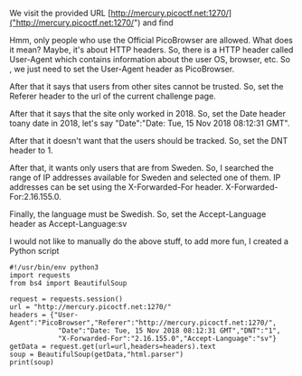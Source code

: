 We visit the provided URL [http://mercury.picoctf.net:1270/]("http://mercury.picoctf.net:1270/") and find 







Hmm, only people who use the Official PicoBrowser are allowed. What does it mean? Maybe, it's about HTTP headers. So, there is a HTTP header called User-Agent which contains information about the user OS, browser, etc. So , we just need to set the User-Agent header as PicoBrowser.

After that it says that users from other sites cannot be trusted. So, set the Referer header to the url of the current challenge page.

After that it says that the site only worked in 2018. So, set the Date header toany date in 2018, let's say "Date":"Date: Tue, 15 Nov 2018 08:12:31 GMT".

After that it doesn't want that the users should be tracked. So, set the DNT header to 1.

After that, it wants only users that are from Sweden. So, I searched the range of IP addresses available for Sweden and selected one of them. IP addresses can be set using the X-Forwarded-For header. X-Forwarded-For:2.16.155.0. 

Finally, the language must be Swedish. So, set the Accept-Language header as
Accept-Language:sv



I would not like to manually do the above stuff, to add more fun, I created a Python script 

```
#!/usr/bin/env python3
import requests
from bs4 import BeautifulSoup

request = requests.session()
url = "http://mercury.picoctf.net:1270/"
headers = {"User-Agent":"PicoBrowser","Referer":"http://mercury.picoctf.net:1270/",
            "Date":"Date: Tue, 15 Nov 2018 08:12:31 GMT","DNT":"1",
            "X-Forwarded-For":"2.16.155.0","Accept-Language":"sv"}
getData = request.get(url=url,headers=headers).text
soup = BeautifulSoup(getData,"html.parser")
print(soup)

```
